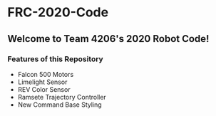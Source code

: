 # FRC-2020-Code
## Welcome to Team 4206's 2020 Robot Code!

### Features of this Repository
- Falcon 500 Motors
- Limelight Sensor
- REV Color Sensor
- Ramsete Trajectory Controller
- New Command Base Styling

 
 
 
